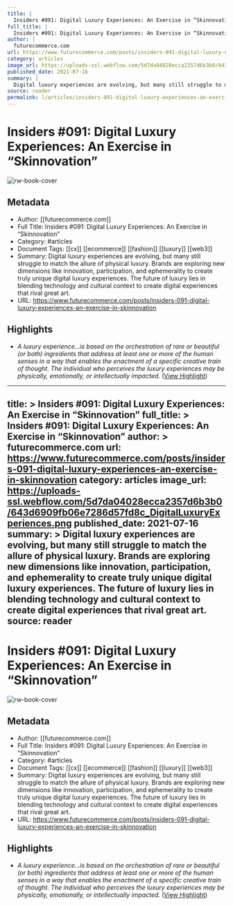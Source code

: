 ```yaml
---
title: |
  Insiders #091: Digital Luxury Experiences: An Exercise in “Skinnovation”
full_title: |
  Insiders #091: Digital Luxury Experiences: An Exercise in “Skinnovation”
author: |
  futurecommerce.com
url: https://www.futurecommerce.com/posts/insiders-091-digital-luxury-experiences-an-exercise-in-skinnovation
category: articles
image_url: https://uploads-ssl.webflow.com/5d7da04028ecca2357d6b3b0/643d6909fb06e7286d57fd8c_DigitalLuxuryExperiences.png
published_date: 2021-07-16
summary: |
  Digital luxury experiences are evolving, but many still struggle to match the allure of physical luxury. Brands are exploring new dimensions like innovation, participation, and ephemerality to create truly unique digital luxury experiences. The future of luxury lies in blending technology and cultural context to create digital experiences that rival great art.
source: reader
permalink: l/articles/insiders-091-digital-luxury-experiences-an-exercise-in-skinnovation
---
```

# Insiders #091: Digital Luxury Experiences: An Exercise in “Skinnovation”

![rw-book-cover](https://uploads-ssl.webflow.com/5d7da04028ecca2357d6b3b0/643d6909fb06e7286d57fd8c_DigitalLuxuryExperiences.png)

## Metadata
- Author: [[futurecommerce.com]]
- Full Title: Insiders #091: Digital Luxury Experiences: An Exercise in “Skinnovation”
- Category: #articles
- Document Tags: [[cx]] [[ecommerce]] [[fashion]] [[luxury]] [[web3]] 
- Summary: Digital luxury experiences are evolving, but many still struggle to match the allure of physical luxury. Brands are exploring new dimensions like innovation, participation, and ephemerality to create truly unique digital luxury experiences. The future of luxury lies in blending technology and cultural context to create digital experiences that rival great art.
- URL: https://www.futurecommerce.com/posts/insiders-091-digital-luxury-experiences-an-exercise-in-skinnovation

## Highlights
- *A luxury experience...is based on the orchestration of rare or beautiful (or both) ingredients that address at least one or more of the human senses in a way that enables the enactment of a specific creative train of thought. 
  The individual who perceives the luxury experiences may be physically, emotionally, or intellectually impacted.*‍ ([View Highlight](https://read.readwise.io/read/01j1jxttwapenkfzbpbze4zasw))


---
title: >
  Insiders #091: Digital Luxury Experiences: An Exercise in “Skinnovation”
full_title: >
  Insiders #091: Digital Luxury Experiences: An Exercise in “Skinnovation”
author: >
  futurecommerce.com
url: https://www.futurecommerce.com/posts/insiders-091-digital-luxury-experiences-an-exercise-in-skinnovation
category: articles
image_url: https://uploads-ssl.webflow.com/5d7da04028ecca2357d6b3b0/643d6909fb06e7286d57fd8c_DigitalLuxuryExperiences.png
published_date: 2021-07-16
summary: >
  Digital luxury experiences are evolving, but many still struggle to match the allure of physical luxury. Brands are exploring new dimensions like innovation, participation, and ephemerality to create truly unique digital luxury experiences. The future of luxury lies in blending technology and cultural context to create digital experiences that rival great art.
source: reader
---
# Insiders #091: Digital Luxury Experiences: An Exercise in “Skinnovation”

![rw-book-cover](https://uploads-ssl.webflow.com/5d7da04028ecca2357d6b3b0/643d6909fb06e7286d57fd8c_DigitalLuxuryExperiences.png)

## Metadata
- Author: [[futurecommerce.com]]
- Full Title: Insiders #091: Digital Luxury Experiences: An Exercise in “Skinnovation”
- Category: #articles
- Document Tags: [[cx]] [[ecommerce]] [[fashion]] [[luxury]] [[web3]] 
- Summary: Digital luxury experiences are evolving, but many still struggle to match the allure of physical luxury. Brands are exploring new dimensions like innovation, participation, and ephemerality to create truly unique digital luxury experiences. The future of luxury lies in blending technology and cultural context to create digital experiences that rival great art.
- URL: https://www.futurecommerce.com/posts/insiders-091-digital-luxury-experiences-an-exercise-in-skinnovation

## Highlights
- *A luxury experience...is based on the orchestration of rare or beautiful (or both) ingredients that address at least one or more of the human senses in a way that enables the enactment of a specific creative train of thought. 
  The individual who perceives the luxury experiences may be physically, emotionally, or intellectually impacted.*‍ ([View Highlight](https://read.readwise.io/read/01j1jxttwapenkfzbpbze4zasw))


